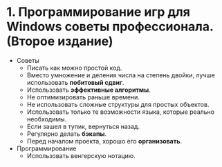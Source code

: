 # 1. Программирование игр для Windows советы профессионала. (Второе издание)
- Советы
    - Писать как можно простой код.
    - Вместо умножение и деления числа на степень двойки, лучше использовать **побитовый сдвиг**.
    - Использовать **эффективные алгоритмы**.
    - Не оптимизировать раньше времени.
    - Не использовать сложные структуры для простых объектов.
    - Использовать только те возможности языка, которые реально необходимы.
    - Если зашел в тупик, вернуться назад.
    - Регулярно делать **бэкапы**.
    - Перед началом проекта, хорошо его **организовать**.
- Программирование
    - Использовать венгерскую нотацию.